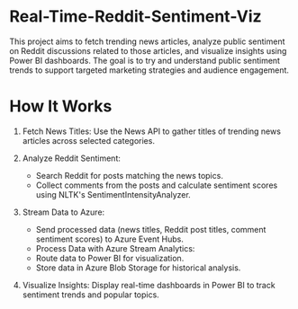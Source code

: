 # Real-Time-Reddit-Sentiment-Viz

This project aims to fetch trending news articles, analyze public sentiment on Reddit discussions related to those articles, and visualize insights using Power BI dashboards. The goal is to try and understand public sentiment trends to support targeted marketing strategies and audience engagement.

# How It Works
1) Fetch News Titles: Use the News API to gather titles of trending news articles across selected categories.

2) Analyze Reddit Sentiment:
    - Search Reddit for posts matching the news topics.
    - Collect comments from the posts and calculate sentiment scores using NLTK's SentimentIntensityAnalyzer.

3) Stream Data to Azure:
    - Send processed data (news titles, Reddit post titles, comment sentiment scores) to Azure Event Hubs.
    - Process Data with Azure Stream Analytics:
    - Route data to Power BI for visualization.
    - Store data in Azure Blob Storage for historical analysis.

4) Visualize Insights: Display real-time dashboards in Power BI to track sentiment trends and popular topics.
